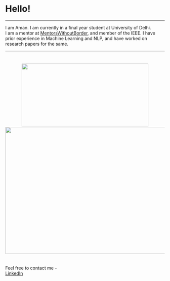 <h1>
<b>Hello!</b>
</h1> 
<hr>
I am Aman. I am currently in a final year student at University of Delhi.
<br> I am a mentor at <a href="https://www.mentorswithoutborders.net/">MentorsWithoutBorder</a>, and member of the IEEE. I have prior experience in Machine Learning and NLP, and have worked on research papers for the same.
<hr>
<h1 align="center">
<img src="https://github-readme-stats.vercel.app/api?username=amangoyal05&show_icons=true&theme=prussian" width="400" height="200">
</img><br>
<img src="https://github-readme-stats.vercel.app/api/top-langs/?username=amangoyal05&hide_progress=false&layout=pie" width="800" height="400">
</h1>
<br>
Feel free to contact me -<br>
<a href="https://www.linkedin.com/in/amangoyal05/">LinkedIn</a>
</body>
